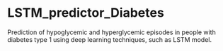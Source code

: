 # LSTM_predictor_Diabetes
Prediction of hypoglycemic and hyperglycemic episodes in people with diabetes type 1 using deep learning techniques, such as LSTM model.
